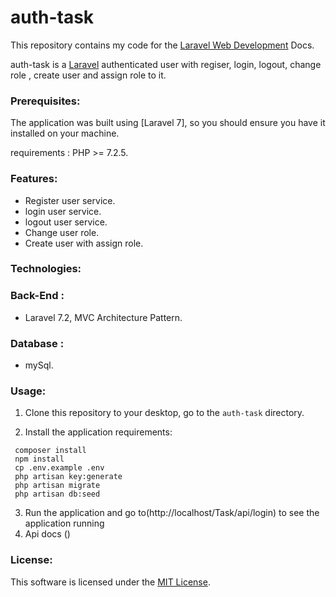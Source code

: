 # auth-task
This repository contains my code for the [Laravel Web Development](https://laravel.com/docs/7.x) Docs.

auth-task is a [Laravel](https://laravel.com/docs/7.x) authenticated user with regiser, login, logout, change role , create user and assign role to it.

### Prerequisites:
The application was built using [Laravel 7], so you should ensure you have it installed on your machine.

 requirements : PHP >= 7.2.5.

### Features:
- Register user service.
- login user service.
- logout user service.
- Change user role.
- Create user with assign role.

### Technologies:
### Back-End :
- Laravel 7.2, MVC Architecture Pattern.

 ### Database :
 - mySql.
 
### Usage:
1. Clone this repository to your desktop, go to the ```auth-task``` directory.

2. Install the application requirements:
```composer
 composer install 
 npm install
 cp .env.example .env
 php artisan key:generate
 php artisan migrate
 php artisan db:seed
```

3. Run the application and go to(http://localhost/Task/api/login) to see the application running
4. Api docs ()

### License:
This software is licensed under the [MIT License](https://laravel-guide.readthedocs.io/en/latest/license/).
